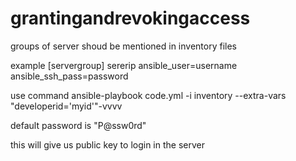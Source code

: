 # grantingandrevokingaccess

groups of server shoud be mentioned in inventory files


example
[servergroup]
sererip   ansible_user=username ansible_ssh_pass=password
 
use command
ansible-playbook code.yml -i inventory --extra-vars "developerid='myid'"-vvvv

default password is "P@ssw0rd"

this will give us public key to login in the server 
